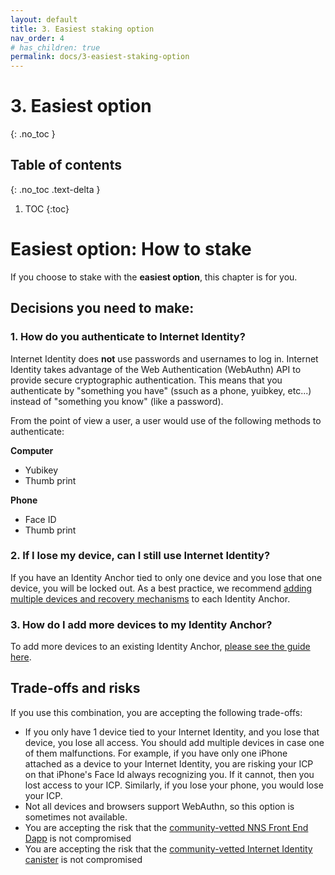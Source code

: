 ```yaml
---
layout: default
title: 3. Easiest staking option
nav_order: 4
# has_children: true
permalink: docs/3-easiest-staking-option
---
```


# 3. Easiest option
{: .no_toc }

## Table of contents
{: .no_toc .text-delta }

1. TOC
{:toc}

# Easiest option: How to stake

If you choose to stake with the **easiest option**, this chapter is for you.

## Decisions you need to make:

### 1. How do you authenticate to Internet Identity?

Internet Identity does **not** use passwords and usernames to log in. Internet Identity takes advantage of the Web Authentication (WebAuthn) API to provide secure cryptographic authentication. This means that you authenticate by "something you have" (ssuch as a phone, yuibkey, etc...) instead of "something you know" (like a password).

From the point of view a user, a user would use of the following methods to authenticate:

**Computer**

* Yubikey
* Thumb print

**Phone**

* Face ID
* Thumb print

### 2. If I lose my device, can I still use Internet Identity?

If you have an Identity Anchor tied to only one device and you lose that one device, you will be locked out. As a best practice, we recommend [adding multiple devices and recovery mechanisms](https://sdk.dfinity.org/docs/ic-identity-guide/auth-how-to.html) to each Identity Anchor.

### 3. How do I add more devices to my Identity Anchor?

To add more devices to an existing Identity Anchor, [please see the guide here](https://sdk.dfinity.org/docs/ic-identity-guide/auth-how-to.html#_add_a_device).

## Trade-offs and risks

If you use this combination, you are accepting the following trade-offs:

* If you only have 1 device tied to your Internet Identity, and you lose that device, you lose all access. You should add multiple devices in case one of them malfunctions. For example, if you have only one iPhone attached as a device to your Internet Identity, you are risking your ICP on that iPhone's Face Id always recognizing you. If it cannot, then you lost access to your ICP. Similarly, if you lose your phone, you would lose your ICP.
* Not all devices and browsers support WebAuthn, so this option is sometimes not available.
* You are accepting the risk that the [community-vetted NNS Front End Dapp](https://github.com/dfinity/nns-dapp) is not compromised
* You are accepting the risk that the [community-vetted Internet Identity canister](https://medium.com/dfinity/verifying-the-internet-identity-code-a-walkthrough-c1dd7a53f883) is not compromised
